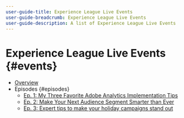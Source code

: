 ```yaml
---
user-guide-title: Experience League Live Events
user-guide-breadcrumb: Experience League Live Events
user-guide-description: A list of Experience League Live Events
---
```


# Experience League Live Events {#events}

+ [Overview](overview.md)
+ Episodes {#episodes}
  + [Ep. 1: My Three Favorite Adobe Analytics Implementation Tips](episodes/exl-live-episode-01.md)
  + [Ep. 2: Make Your Next Audience Segment Smarter than Ever](episodes/exl-live-episode-02.md)
  + [Ep. 3: Expert tips to make your holiday campaigns stand out](episodes/exl-live-episode-03.md)